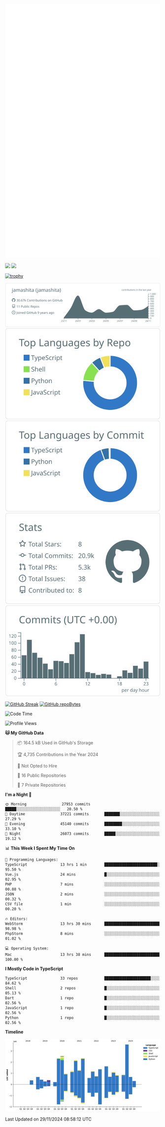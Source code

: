 [![](https://raw.githubusercontent.com/jamashita/jamashita/main/github-metrics.svg)](https://metrics.lecoq.io)

[![](https://github-readme-stats.vercel.app/api?username=jamashita&show_icons=ture&count_private=true)](https://github.com/anuraghazra/github-readme-stats)
[![](https://github-readme-stats.vercel.app/api/top-langs/?username=jamashita&layout=compact)](https://github.com/anuraghazra/github-readme-stats)

[![trophy](https://github-profile-trophy.vercel.app/?username=jamashita)](https://github.com/ryo-ma/github-profile-trophy)

[![](https://raw.githubusercontent.com/jamashita/jamashita/main/profile-summary-card-output/default/0-profile-details.svg)](https://github.com/vn7n24fzkq/github-profile-summary-cards)
[![](https://raw.githubusercontent.com/jamashita/jamashita/main/profile-summary-card-output/default/1-repos-per-language.svg)](https://github.com/vn7n24fzkq/github-profile-summary-cards) [![](https://raw.githubusercontent.com/jamashita/jamashita/main/profile-summary-card-output/default/2-most-commit-language.svg)](https://github.com/vn7n24fzkq/github-profile-summary-cards)
[![](https://raw.githubusercontent.com/jamashita/jamashita/main/profile-summary-card-output/default/3-stats.svg)](https://github.com/vn7n24fzkq/github-profile-summary-cards) [![](https://raw.githubusercontent.com/jamashita/jamashita/main/profile-summary-card-output/default/4-productive-time.svg)](https://github.com/vn7n24fzkq/github-profile-summary-cards)

[![GitHub Streak](http://github-readme-streak-stats.herokuapp.com?user=jamashita)](https://git.io/streak-stats)
[![GitHub repoBytes](https://github-repo-bytecounter.vercel.app/api?username=jamashita)](https://github.com/yamaccu/Github-Repo-ByteCounter)

<!--START_SECTION:waka-->
![Code Time](http://img.shields.io/badge/Code%20Time-1%2C867%20hrs%2047%20mins-blue)

![Profile Views](http://img.shields.io/badge/Profile%20Views-0-blue)

**🐱 My GitHub Data** 

> 📦 164.5 kB Used in GitHub's Storage 
 > 
> 🏆 4,735 Contributions in the Year 2024
 > 
> 🚫 Not Opted to Hire
 > 
> 📜 16 Public Repositories 
 > 
> 🔑 7 Private Repositories 
 > 
**I'm a Night 🦉** 

```text
🌞 Morning                27953 commits       █████░░░░░░░░░░░░░░░░░░░░   20.50 % 
🌆 Daytime                37221 commits       ███████░░░░░░░░░░░░░░░░░░   27.29 % 
🌃 Evening                45140 commits       ████████░░░░░░░░░░░░░░░░░   33.10 % 
🌙 Night                  26073 commits       █████░░░░░░░░░░░░░░░░░░░░   19.12 % 
```


📊 **This Week I Spent My Time On** 

```text
💬 Programming Languages: 
TypeScript               13 hrs 1 min        ████████████████████████░   95.50 % 
Vue.js                   24 mins             █░░░░░░░░░░░░░░░░░░░░░░░░   02.95 % 
PHP                      7 mins              ░░░░░░░░░░░░░░░░░░░░░░░░░   00.88 % 
JSON                     2 mins              ░░░░░░░░░░░░░░░░░░░░░░░░░   00.32 % 
CSV file                 1 min               ░░░░░░░░░░░░░░░░░░░░░░░░░   00.20 % 

🔥 Editors: 
WebStorm                 13 hrs 30 mins      █████████████████████████   98.98 % 
PhpStorm                 8 mins              ░░░░░░░░░░░░░░░░░░░░░░░░░   01.02 % 

💻 Operating System: 
Mac                      13 hrs 38 mins      █████████████████████████   100.00 % 
```

**I Mostly Code in TypeScript** 

```text
TypeScript               33 repos            █████████████████████░░░░   84.62 % 
Shell                    2 repos             █░░░░░░░░░░░░░░░░░░░░░░░░   05.13 % 
Dart                     1 repo              █░░░░░░░░░░░░░░░░░░░░░░░░   02.56 % 
JavaScript               1 repo              █░░░░░░░░░░░░░░░░░░░░░░░░   02.56 % 
Python                   1 repo              █░░░░░░░░░░░░░░░░░░░░░░░░   02.56 % 
```



**Timeline**

![Lines of Code chart](https://raw.githubusercontent.com/jamashita/jamashita/main/assets/bar_graph.png)


 Last Updated on 29/11/2024 08:58:12 UTC
<!--END_SECTION:waka-->

